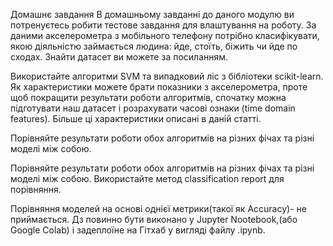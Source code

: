 Домашнє завдання
В домашньому завданні до даного модулю ви потренуєтесь робити тестове завдання для влаштування на роботу. За даними акселерометра з мобільного телефону потрібно класифікувати, якою діяльністю займається людина: йде, стоїть, біжить чи йде по сходах. Знайти датасет ви можете за посиланням.

Використайте алгоритми SVM та випадковий ліс з бібліотеки scikit-learn. Як характеристики можете брати показники з акселерометра, проте щоб покращити результати роботи алгоритмів, спочатку можна підготувати наш датасет і розрахувати часові ознаки (time domain features). Більше ці характеристики описані в даній статті.

Порівняйте результати роботи обох алгоритмів на різних фічах та різні моделі між собою.

Порівняйте результати роботи обох алгоритмів на різних фічах та різні моделі між собою. Використайте метод classification report для порівняння.

Порівняння моделей на основі однієї метрики(такої як Accuracy)- не приймається. Дз повинно бути виконано у Jupyter Nootebook,(або Google Colab) і задеплоїне на Гітхаб у вигляді файлу .ipynb.
